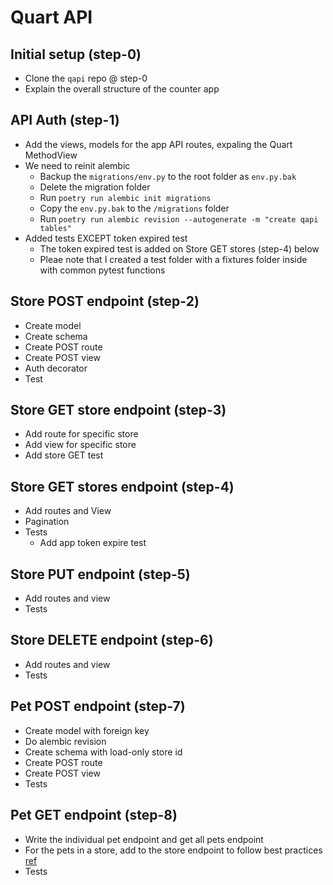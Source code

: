 # Quart API

## Initial setup (step-0)
- Clone the `qapi` repo @ step-0
- Explain the overall structure of the counter app

## API Auth (step-1)
- Add the views, models for the app API routes, expaling the Quart MethodView
- We need to reinit alembic
    - Backup the `migrations/env.py` to the root folder as `env.py.bak`
    - Delete the migration folder
    - Run `poetry run alembic init migrations`
    - Copy the `env.py.bak` to the `/migrations` folder
    - Run `poetry run alembic revision --autogenerate -m "create qapi tables"`
- Added tests EXCEPT token expired test
    - The token expired test is added on Store GET stores (step-4) below
    - Pleae note that I created a test folder with a fixtures folder inside with common pytest functions

## Store POST endpoint (step-2)
- Create model
- Create schema
- Create POST route
- Create POST view
- Auth decorator
- Test

## Store GET store endpoint (step-3)
- Add route for specific store
- Add view for specific store
- Add store GET test

## Store GET stores endpoint (step-4)
- Add routes and View
- Pagination
- Tests
    - Add app token expire test

## Store PUT endpoint (step-5)
- Add routes and view
- Tests

## Store DELETE endpoint (step-6)
- Add routes and view
- Tests

## Pet POST endpoint (step-7)
- Create model with foreign key
- Do alembic revision
- Create schema with load-only store id
- Create POST route
- Create POST view
- Tests

## Pet GET endpoint (step-8)
- Write the individual pet endpoint and get all pets endpoint
- For the pets in a store, add to the store endpoint to follow best practices [ref](https://www.moesif.com/blog/technical/api-design/REST-API-Design-Best-Practices-for-Sub-and-Nested-Resources/)
- Tests